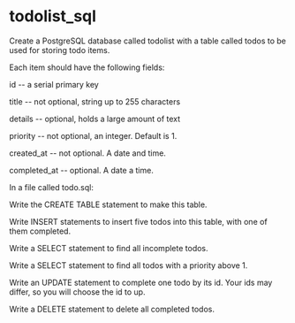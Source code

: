 # todolist_sql
Create a PostgreSQL database called todolist with a table called todos to be used for storing todo items.

Each item should have the following fields:

id -- a serial primary key

title -- not optional, string up to 255 characters

details -- optional, holds a large amount of text

priority -- not optional, an integer. Default is 1.

created_at -- not optional. A date and time.

completed_at -- optional. A date a time.


In a file called todo.sql:


Write the CREATE TABLE statement to make this table.

Write INSERT statements to insert five todos into this table, with one of them completed.

Write a SELECT statement to find all incomplete todos.

Write a SELECT statement to find all todos with a priority above 1.

Write an UPDATE statement to complete one todo by its id. Your ids may differ, so you will choose the id to up.

Write a DELETE statement to delete all completed todos.
